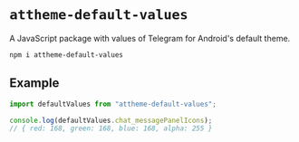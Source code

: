 # `attheme-default-values`

A JavaScript package with values of Telegram for Android's default theme.

```bash
npm i attheme-default-values
```

## Example

```ts
import defaultValues from "attheme-default-values";

console.log(defaultValues.chat_messagePanelIcons);
// { red: 168, green: 168, blue: 168, alpha: 255 }
```
